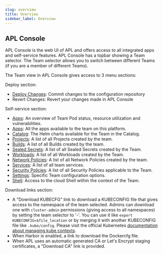 ```yaml
---
slug: overview
title: Overview
sidebar_label: Overview
---
```


<!-- ![Console apps](img/apps.png) -->

## APL Console

APL Console is the web UI of APL and offers access to all integrated apps and self-service features. APL Console has a topbar showing a Team selector. The Team selector allows you to switch between different Teams (if you are a member of different Teams).

The Team view in APL Console gives access to 3 menu sections:

Deploy section:

- [Deploy Changes](deploy-changes): Commit changes to the configuration repository
- Revert Changes: Revert your changes made in APL Console

Self-service section:

- [Apps](dashboard.md): An overview of Team Pod status, resource utilization and vulnerabilities.
- [Apps](apps.md): All the apps available to the team on this platform.
- [Catalog](catalog.md): The Helm charts available for the Team in the Catalog.
- [Projects](projects.md): A list of all Projects created by the team.
- [Builds](builds.md): A list of all Builds created by the team.
- [Sealed Secrets](sealed-secrets.md): A list of all Sealed Secrets created by the Team.
- [Workloads](workloads.md): A list of all Workloads created by the Team.
- [Network Policies](netpols.md): A list of all Network Policies created by the team.
- [Services](services.md): A list of all team services.
- [Security Policies](security-policies.md): A list of all Security Policies applicable to the Team.
- [Settings](settings.md): Specific Team configuration options.
- [Shell](shell.md): Access to the cloud Shell within the context of the Team.

Download links section:

- A "Download KUBECFG" link to download a KUBECONFIG file that gives access to the namespace of the team selected. Admins can download one with `cluster-admin` permissions (giving access to all namespaces) by setting the team selector to '-'. You can use it like `export KUBECONFIG=$file_location` or by merging it with another KUBECONFIG file like `.kube/config`. Please visit the official Kubernetes [documentation about managing kube contexts](https://kubernetes.io/docs/concepts/configuration/organize-cluster-access-kubeconfig/).
- When Harbor is enabled, a link to download the Dockercfg file.
- When APL uses an automatic generated CA or Let's Encrypt staging certificates, a "Download CA" link is provided.

